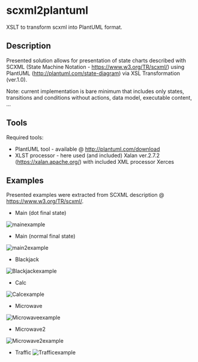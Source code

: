 # scxml2plantuml

XSLT to transform scxml into PlantUML format.

## Description
Presented solution allows for presentation of state charts described with SCXML (State Machine Notation - https://www.w3.org/TR/scxml/) using PlantUML (http://plantuml.com/state-diagram) via XSL Transformation (ver.1.0).

Note: current implementation is bare minimum that includes only states, transitions and conditions without actions, data model, executable content, ...

## Tools
Required tools:
- PlantUML tool - available @ http://plantuml.com/download
- XLST processor - here used (and included) Xalan ver.2.7.2 (https://xalan.apache.org/) with included XML processor Xerces

## Examples
Presented examples were extracted from SCXML description @ https://www.w3.org/TR/scxml/.

- Main (dot final state)

![mainexample](examples/out/dot/Main.png?raw=true "Main state chart from https://www.w3.org/TR/scxml")


- Main (normal final state)

![main2example](examples/out/state/Main.png?raw=true "Main state chart from https://www.w3.org/TR/scxml")


- Blackjack

![Blackjackexample](examples/out/dot/blackjack.png?raw=true "Blackjack state chart from https://www.w3.org/TR/scxml")


- Calc

![Calcexample](examples/out/dot/calc.png?raw=true "Calc state chart from https://www.w3.org/TR/scxml")


- Microwave

![Microwaveexample](examples/out/dot/microwave.png?raw=true "Microwave state chart from https://www.w3.org/TR/scxml")


- Microwave2

![Microwave2example](examples/out/dot/microwave2.png?raw=true "Microwave2 state chart from https://www.w3.org/TR/scxml")


- Traffic
![Trafficexample](examples/out/dot/traffic.png?raw=true "Traffic state chart from https://www.w3.org/TR/scxml")
